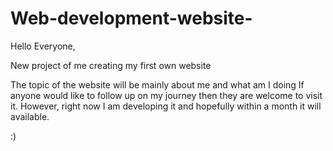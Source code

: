 # Web-development-website-

Hello Everyone, 

New project of me creating my first own website

The topic of the website will be mainly about me and what am I doing
If anyone would like to follow up on my journey then they are welcome to visit it.
However, right now I am developing it and hopefully within a month it will available.

:)
